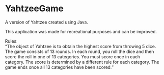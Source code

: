 # YahtzeeGame
A version of Yahtzee created using Java.

This application was made for recreational purposes and can be improved.<br>

Rules:<br>
<q>The object of Yahtzee is to obtain the highest score from throwing 5 dice.
The game consists of 13 rounds. In each round, you roll the dice and then score the roll in one of 13 categories. You must score once in each category. The score is determined by a different rule for each category.
The game ends once all 13 categories have been scored.</q>
